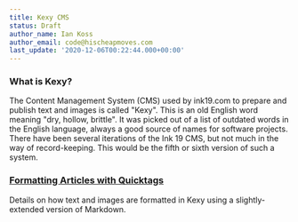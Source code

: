 ```yaml
---
title: Kexy CMS
status: Draft
author_name: Ian Koss
author_email: code@hischeapmoves.com
last_update: '2020-12-06T00:22:44.000+00:00'
---
```

### What is Kexy?

The Content Management System (CMS) used by ink19.com to prepare and publish text and images is called "Kexy". This is an old English word meaning "dry, hollow, brittle". It was picked out of a list of outdated words in the English language, always a good source of names for software projects. There have been several iterations of the Ink 19 CMS, but not much in the way of record-keeping. This would be the fifth or sixth version of such a system.

### [Formatting Articles with Quicktags](quicktags)

Details on how text and images are formatted in Kexy using a slightly-extended version of Markdown.
